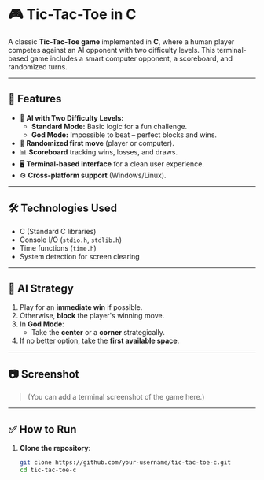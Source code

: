 # 🎮 Tic-Tac-Toe in C

A classic **Tic-Tac-Toe game** implemented in **C**, where a human player competes against an AI opponent with two difficulty levels. This terminal-based game includes a smart computer opponent, a scoreboard, and randomized turns.

---

## 🚀 Features

- 🧠 **AI with Two Difficulty Levels:**
  - **Standard Mode:** Basic logic for a fun challenge.
  - **God Mode:** Impossible to beat – perfect blocks and wins.
- 🎲 **Randomized first move** (player or computer).
- 📊 **Scoreboard** tracking wins, losses, and draws.
- 🖥️ **Terminal-based interface** for a clean user experience.
- ⚙️ **Cross-platform support** (Windows/Linux).

---

## 🛠️ Technologies Used

- C (Standard C libraries)
- Console I/O (`stdio.h`, `stdlib.h`)
- Time functions (`time.h`)
- System detection for screen clearing

---

## 🧠 AI Strategy

1. Play for an **immediate win** if possible.
2. Otherwise, **block** the player's winning move.
3. In **God Mode**:
   - Take the **center** or a **corner** strategically.
4. If no better option, take the **first available space**.

---

## 📷 Screenshot

> (You can add a terminal screenshot of the game here.)

---

## ✅ How to Run

1. **Clone the repository**:
   ```bash
   git clone https://github.com/your-username/tic-tac-toe-c.git
   cd tic-tac-toe-c
